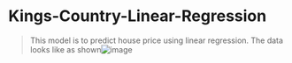 # Kings-Country-Linear-Regression
> This model is to predict house price using linear regression. The data looks like as shown![image](https://github.com/anshidthariyakkodan/Kings-Country-Linear-Regression/assets/131465881/25dff264-249b-4647-a311-cb4188e7df5a)
